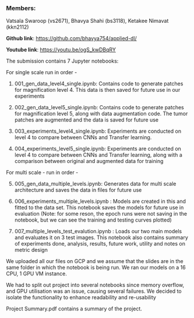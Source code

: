 ### Members:

Vatsala Swaroop (vs2671), Bhavya Shahi (bs3118), Ketakee Nimavat (kkn2112)

**Github link**: https://github.com/bhavya754/applied-dl/

**Youtube link**: https://youtu.be/ogS_kwDBqRY

The submission contains 7 Jupyter notebooks:

For single scale run in order -

1. 001_gen_data_level4_single.ipynb:	Contains code to generate patches for magnification level 4. This data is then saved for future use in our experiments

2. 002_gen_data_level5_single.ipynb:	Contains code to generate patches for magnification level 5, along with data augmentation code. The tumor patches are augmented and the data is saved for future use

3. 003_experiments_level4_single.ipynb:	Experiments are conducted on level 4 to compare between CNNs and Transfer learning.
4. 004_experiments_level5_single.ipynb:	Experiments are conducted on level 4 to compare between CNNs and Transfer learning, along with a comparison between original and augmented data for training



For multi scale - run in order -


5. 005_gen_data_multiple_levels.ipynb:	Generates data for multi scale architecture and saves the data in files for future use

6. 006_experiments_multiple_levels.ipynb : Models are created in this and fitted to the data set. This notebook saves the models for future use in evaluation (Note: for some reson, the epoch runs were not saving in the notebook, but we can see the training and testing curves plotted)

7. 007_multiple_levels_test_evalution.ipynb : Loads our two main models and evaluates it on 3 test images. This notebook also contains summary of experiments done, analysis, results, future work, utility and notes on metric design


We uploaded all our files on GCP and we assume that the slides are in the same folder in which the notebook is being run. We ran our models on a 16 CPU, 1 GPU VM instance.

We had to split out project into several notebooks since memory overflow, and GPU utilisation was an issue, causing several failures. We decided to isolate the functionality to enhance readability and re-usability


Project Summary.pdf contains a summary of the project.



